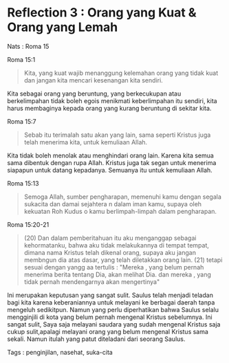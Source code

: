 # Reflection 3 : Orang yang Kuat & Orang yang Lemah

Nats : Roma 15

Roma 15:1
> Kita, yang kuat wajib menanggung kelemahan orang yang tidak  kuat dan jangan kita  mencari kesenangan kita sendiri.

Kita sebagai orang yang beruntung, yang berkecukupan atau berkelimpahan tidak boleh egois menikmati keberlimpahan itu sendiri, kita harus membaginya kepada orang yang kurang beruntung di sekitar kita.

Roma 15:7
> Sebab itu terimalah satu akan yang lain, sama seperti Kristus  juga  telah menerima kita, untuk kemuliaan Allah.

Kita tidak boleh menolak atau menghindari orang lain. Karena kita semua sama dibentuk dengan rupa Allah. Kristus juga tak segan untuk menerima siapapun untuk datang kepadanya. Semuanya itu untuk kemuliaan Allah.

Roma 15:13
> Semoga Allah, sumber pengharapan, memenuhi kamu dengan segala sukacita dan damai sejahtera n  dalam iman kamu, supaya oleh kekuatan Roh Kudus o kamu berlimpah-limpah dalam pengharapan. 

Roma 15:20-21
> (20) Dan dalam pemberitahuan itu aku menganggap sebagai kehormatanku, bahwa aku tidak melakukannya di tempat tempat, dimana nama Kristus telah dikenal orang, supaya aku jangan membngun dia atas dasar, yang telah diletakkan orang lain.
> (21) tetapi sesuai dengan yangg aa tertulis : "Mereka , yang belum pernah menerima berita tentang Dia, akan melihat Dia. dan mereka , yang tidak pernah mendengarnya akan mengertinya"

Ini merupakan keputusan yang sangat sulit. Saulus telah  menjadi teladan bagi kita  karena keberaniannya  untuk melayani ke berbagai daerah tanpa  mengeluh sedikitpun. Namun  yang  perlu diperhatikan bahwa Saulus  selalu  mengginjili di kota yang belum  pernah mengenal Kristus sebelumnya. Ini sangat sulit, Saya saja melayani saudara yang sudah mengenal Kristus saja cukup sulit,apalagi melayani orang yang belum mengenal Kristus sama sekali. Namun itulah yang patut diteladani dari seorang Saulus.

Tags : penginjilan, nasehat, suka-cita